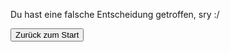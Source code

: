 Du hast eine falsche Entscheidung getroffen, sry :/

<a href="/clemens/index.html">
<button>Zurück zum Start</button>
</a>